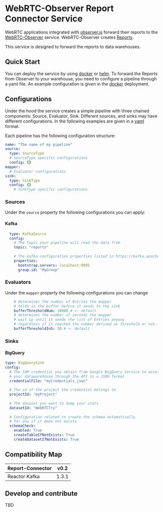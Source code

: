 WebRTC-Observer Report Connector Service
===
WebRTC applications integrated with [observer.js](https://github.com/ObserveRTC/integrations) 
forward their reports to the [WebRTC-Observer](https://github.com/ObserveRTC/webrtc-observer) service.
WebRTC-Observer creates [Reports](https://observertc.org/docs/references/reports/).

This service is designed to forward the reports to data warehouses.

## Quick Start

You can deploy the service by using [docker](https://github.com/ObserveRTC/docker-webrtc-observer) 
or [helm](https://github.com/ObserveRTC/helm). 
To forward the Reports from Observer to your warehouse, 
you need to configure a pipeline through a yaml file. 
An example configuration is given in the [docker](https://github.com/ObserveRTC/docker-webrtc-observer) 
deployment.

## Configurations
Under the hood the service creates a simple pipeline 
with three chained components: Source, Evaluator, Sink. 
Different sources, and sinks may have different configurations. 
In the following examples are given in a [yaml](https://www.yaml.io/) format.

Each pipeline has the following configuration structure:

```yaml
name: "The name of my pipeline"
source:
  type: SourceType
  # SourceType specific configurations
  config: {}
mapper:
  # Evaluator configurations
sink:
  type: SinkType
  config: {}
    # SinkType specific configurations
```

### Sources

Under the `source` property
the following configurations you can apply:

#### Kafka
```yaml
  type: KafkaSource
  config:
    # The topic your pipeline will read the data from
    topic: "reports"
    
    # The kafka configuration properties listed in https://kafka.apache.org/0100/documentation.html
    properties:
      bootstrap.servers: localhost:9092
      group.id: "MyGroup"
```


### Evaluators

Under the `mapper` property 
the following configurations you can change

```yaml
    # determines the number of Entries the mapper 
    # holds in the buffer before it sends to the sink
    bufferThresholdNum: 10000 # <- default
    # determines the number of seconds the mapper 
    # wait up until it sends the list of Entries anyway 
    # regardless if it reached the number defined as threshold or not. 
    bufferThresholdInS: 30 # <- default
```

### Sinks

#### BigQuery

```yaml
type: BigQuerySink
config:
  # The IAM credential you obtain from Google BigQuery Service to access 
  # your datawarehouse through the API in a JSON format
  credentialFile: "myCredentials.json"
  
  # The id of the project the credential belongs to
  projectId: "myProject"
  
  # The dataset you want to dump your stats
  datasetId: "WebRTCTry"
  
  # Configuration related to create the schema automatically 
  # for you if it does not exists
  schemaCheck:
    enabled: True
    createTableIfNotExists: True
    createDatasetIfNotExists: True
```

## Compatibility Map

| Report-Connector | v0.2 |
| ---------------- | ----------- |
| Reactor Kafka    | 1.3.1       |

## Develop and contribute

TBD
